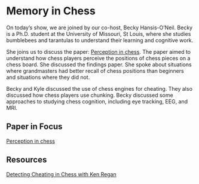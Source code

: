 # Memory in Chess
On today’s show, we are joined by our co-host, Becky Hansis-O’Neil. Becky is a Ph.D. student at the University of Missouri, St Louis, where she studies bumblebees and tarantulas to understand their learning and cognitive work.

She joins us to discuss the paper: [Perception in chess](https://www.sciencedirect.com/science/article/abs/pii/0010028573900042). The paper aimed to understand how chess players perceive the positions of chess pieces on a chess board. She discussed the findings paper. She spoke about situations where grandmasters had better recall of chess positions than beginners and situations where they did not.

Becky and Kyle discussed the use of chess engines for cheating. They also discussed how chess players use chunking. Becky discussed some approaches to studying chess cognition, including eye tracking, EEG, and MRI. 
## Paper in Focus
[Perception in chess](https://www.sciencedirect.com/science/article/abs/pii/0010028573900042)
## Resources
[Detecting Cheating in Chess with Ken Regan](https://dataskeptic.com/blog/episodes/2015/detecting-cheating-in-chess)